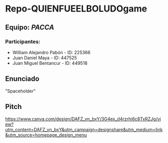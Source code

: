# Repo-QUIENFUEELBOLUDOgame
 
## Equipo: *PACCA*

### Participantes: 

* William Alejandro Pabón - ID: 225366
* Juan Daniel Maya - ID: 447525
* Juan Miguel Bentancur - ID: 449518

## Enunciado

"Spaceholder"

## Pitch

https://www.canva.com/design/DAFZ_vn_bxY/3G4ex_d4rzrhi6c8TxRZJg/view?utm_content=DAFZ_vn_bxY&utm_campaign=designshare&utm_medium=link&utm_source=homepage_design_menu

